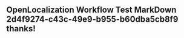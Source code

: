 <properties
ms.topic="hero-topic"
ms.test1="hero-topic"
ms.test2="test"/>

## OpenLocalization Workflow Test MarkDown 2d4f9274-c43c-49e9-b955-b60dba5cb8f9 thanks!
